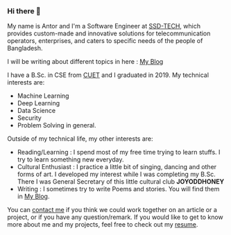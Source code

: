 ### Hi there 👋

My name is Antor and I'm a Software Engineer at [SSD-TECH](https://ssd-tech.io/), which provides custom-made and innovative solutions for telecommunication operators, enterprises, and caters to specific needs of the people of Bangladesh.

I will be writing about different topics in here : [My Blog](https://MahmudAntor.github.io/)

I have a B.Sc. in CSE from [CUET](https://www.cuet.ac.bd/) and I graduated in 2019. My technical interests are:
- Machine Learning
- Deep Learning
- Data Science
- Security
- Problem Solving in general.

Outside of my technical life, my other interests are:

- Reading/Learning : I spend most of my free time trying to learn stuffs. I try to learn something new everyday.
- Cultural Enthusiast : I practice a little bit of singing, dancing and other forms of art. I developed my interest while I was completing my B.Sc. There I was General Secretary of this little cultural club **JOYODDHONEY**
- Writing : I sometimes try to write Poems and stories. You will find them in [My Blog](https://MahmudAntor.github.io/). 

You can [contact me](mailto:antor.mahmud96@gmail.com) if you think we could work together on an article or a project, or if you have any question/remark. If you would like to get to know more about me and my projects, feel free to check out my [resume](https://www.linkedin.com/in/antor-mahmud/).

